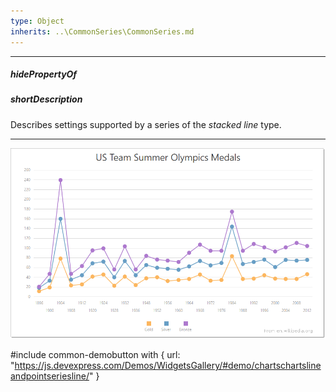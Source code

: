 ```yaml
---
type: Object
inherits: ..\CommonSeries\CommonSeries.md
---
```

---
##### hidePropertyOf

##### shortDescription
Describes settings supported by a series of the *stacked line* type.

---
![DevExtreme HTML5 Charts StackedLineSeriesType](/images/ChartJS/StackedLine.png)

#include common-demobutton with {
    url: "https://js.devexpress.com/Demos/WidgetsGallery/#demo/chartschartslineandpointseriesline/"
}
